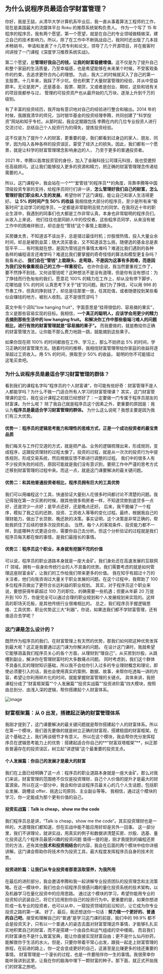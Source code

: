 ## 为什么说程序员最适合学财富管理？
你好，我是王喆，从清华大学计算机系毕业后，我一直从事着算法工程师的工作，现在是美国最大的流媒体平台 Roku 的推荐系统架构负责人。
作为一个写了 15 年程序的程序员，我有两个愿望。第一个愿望，就是在自己的专业领域做精做深，建立自己的技术影响力。所以，除了在工作中不断挑战自己，我同时还出版了几本技术畅销书，
申请和发表了十几项专利和论文，领导了几个开源项目，并在极客时间讲授了一门课程《深度学习推荐系统实战》。

第二个愿望，是**管理好我自己的钱，让我的财富稳健增值**。这不仅是为了提升自己和整个家庭的生活质量，乃至幸福感，也是希望能够在未来某个时候，不受客观条件的约束，去追求更符合内心的理想。
为此，我大二的时候就买入了自己的第一支股票。十几年来，我踩了不少坑，但也积累了大量财富管理的经验，并从中受益颇丰。无论是房产，还是基金、股票、期货，又或者是创业、期权，这些和钱有关的项目我都参与过，
管理的可投资资产也从最开始的几万块，逐渐上升到千万的级别。

有了丰富的投资经历，我开始有意识地对自己的经验进行整合和输出。2014 年的时候，我跟我清华的师兄，当时银华基金的投资经理李腾，共同创建了“科学投资”网站和知乎专栏。从那时起，我会定期跟包括
李腾在内的几位专业投资人进行交流讨论，总结自己个人投资行为的得失，提炼投资经验。

这不仅是为了提升个人的财富，更重要的是，我们都看到过身边的家人、朋友、同学，因为陷入各种各样的投资误区，蒙受了经济上的损失。因此，我们都有一个愿景，就是让科学的财富管理理念影响身边的人，
乃至于更多的普通投资者。

2021 年，李腾以首席投资官的身份，加入了金融科技公司璞元科技，我也受邀担任高级顾问。这让我们能够投入更多的资源和精力，把正确的财富管理理念传递给需要的人。

所以，这门课程中，我会站在一个**“爱管钱”的程序员**的角度，背靠李腾等中国顶级投资专家的支持，给程序员同行们讲一讲，**怎么管理好我们自己的财富，怎么管理好我们职业和人生的发展**。希望你听了这门课程，能让自己和家人生活得更好。
**让 5% 的时间产生 50% 的收益**
我相信绝大部分的程序员，至少是所有来“极客时间”主动学习的程序员，一定都是非常聪明且努力的同学。在我将近十年的职业生涯中，我遇到的同事们也大都是工作非常认真，本身也非常聪明的程序员们。从收入上来说，
他们往往也是同龄人中的佼佼者。这些程序员同学，从来没有被工作中的困难绊倒过，却总是在“管钱”这个事情上栽跟头。

买房嫌太贵，不知道该不该出手，总是错过最佳时机；炒股很热情，投入大量业余时间，却总是被割韭菜；随大流买基金，又不知道该怎么挑，随便选的基金总是表现平平……
有时我就在想，是因为管钱这件事情太难吗？难道比我们遇到的各种各样的编程语言还难学吗？难道比我们要掌握的奇奇怪怪的算法和模型更复杂吗？
我看未必。
**我们会在“管钱”上栽跟头、走弯路，不是因为这事有多困难，而是因为我们没有像重视自己的工作一样重视它。**
也许你会说，我当然要重视工作了，要不然挣不到钱，又何谈管钱呢？这种想法不是没有道理，但是你有没有想过：为了挣钱而行色匆匆的我们，愿意花 100% 的精力在工作上，却从没有停下脚步，花哪怕是 5% 的时间
认真思考下关于“钱”的问题。我们为了挣钱，可以用 996 的节奏工作，但真的挣到钱了，却总是往那里一放，任其贬值，或者随便投到某些看似会赚钱的地方，被别人收割。这不是很荒谬吗？

英文中有个词叫“low hanging fruit”，字面意思是“挂得很低的、容易摘的果实”，含义是那些容易实现的目标。我相信，**一个真正的聪明人，应该学会用更少的精力去摘到那些生活中的 low hanging fruit。
和解决你工作中那些极端刁难人的问题相比，进行有效的财富管理就是“容易摘的果子”。** 而我要做的，就是教给你正确的财富管理方法，让你能不那么费力地跳一跳，就能摘到这些果子。

如果你现在把 100% 的时间都放在工作、学习上，那么不妨挤出 5% 的时间，学习正确的财富管理方法。随着时间的推移，我相信财富管理带给你家庭的收益将逐渐超过工资收入。用 5% 的时间，换取至少 50% 的收益，
聪明的你不可能错过这笔买卖吧。
### 为什么说程序员是最适合学习财富管理的群体？

看到我们的课程名字叫“程序员的个人财富课”，你可能有些好奇：财富管理不是人人都能学吗？为什么不做一门适合所有人学习的财富管理课？
其实，这门财富管理课的定位，我在设计课程之初就已经想好了：一定要做一门专属于程序员朋友的财富课。为什么呢？
除了我自己就是程序员这个因素之外，更重要的原因是：我认为**程序员是最适合学习财富管理的群体。** 为什么这么说呢？我想主要是因为我们有三大优势。

#### 优势一：程序员的逻辑思考能力和理性的思维方式，正是一个成功投资者的最宝贵品质
我们每天与工作打交道的方式，就是把产品、业务的逻辑梳理出来，形成规则，变成程序，这跟投资理财的过程太像了。投资的过程，就是从一次次的投资行为中提炼规则，形成交易系统，然后根据反馈不断进行调整的过程。
我们中的很多人有不少投资失败的经历，原因可能就是我们没有意识到，要把工作中严谨的思考方式迁移到财富管理的过程中来。而这一点，就是这门课要解决的最关键问题。
#### 优势二：和其他普通投资者相比，程序员拥有巨大的工具优势
我们可以用编程这个工具，快速验证大量别人花很多时间都讨论不清楚的问题。我记得我在第一次买房的时候，跟其他很多购房者一样，不知道贷款到底贷多一点好，还是贷少一点好；是早点还好，还是晚点还好。
后来，我干脆编了一个程序，模拟了我之后的还款、投资、工资收入等等的变化过程。最终，根据我自己的理财能力，做出了长贷款、晚还款的决策。事实证明，这个决策是非常正确的，帮助我抓住了后续的很多次投资机会。
当然，每个人的客观条件、投资能力都不一样，到底哪种方式更适合你，需要你自己去分析。但这个分析验证的过程就是我们程序员每天都在做的事情，是我们最擅长的事情。
#### 优势三：程序员这个职业，本身就有挖掘不完的价值
可以说，程序员的职业道路本身就是一座大金矿。我们身处还在高速发展的互联网 IT 领域，拥有一些身处传统行业的人不具备的优势。我们需要考虑的就是如何管理这座财富金矿，让我们的工作给我们带来更多的价值。
我在知乎有超过十万的关注者，他们向我咨询过大量关于职业发展的问题。在这个过程中，我帮助了 100 多位程序员做出了更符合长远利益的职业规划。
其实，对于程序员这个职业来说，要想获得年薪超过 100 万的职位，的确需要一些机遇；但要从年薪 20 万提升到 100 万，你是完全可以通过合理的职业规划和个人发展规划来实现的。这样高的职场天花板，是其他传统行业很难相比的。
总之，我们程序员手握逻辑思维、工具优势、职业优势这三大“利器”，你说，如果连我们都不学财富管理，还有谁适合去学呢？

### 这门课是怎么设计的？
既然作为程序员的我们，在财富管理上有天然的优势，那我们如何把这种优势发挥到最大呢？这正是我要通过这门课为你解决的问题。
在设计这门课时，我就希望它能够涵盖我们程序员关心的各个方面，从理财到“理自己”，从买房到炒股，从跳槽到副业，解决你在管理财富时的大多数痛点问题。
同时考虑到，我们这个群体不具备扎实的理财知识基础，所以我不会给你引入过多的专业理财概念和理论，即使必须要引入的话，我也会使用真实的案例、数据、故事，来帮你吃透每一讲的内容，希望让你利用碎片化的时间，就能掌握财富管理的关键点。
具体来讲，我把课程分成了“财富框架篇”“个人发展篇”“投资实战篇”“投资进阶篇”四大模块，按照由总到分、由浅入深的逻辑，帮你搭建起个人财富体系。

![image](https://github.com/weifansym/continue-learn/assets/6757408/4e60fb65-cb0a-4bf9-95dc-e54baa81c05b)

### 财富框架篇：从 0 出发，搭建起正确的财富管理体系
我刚才提到了，这门课要解决的最关键问题就是帮你搭建起个人的财富体系。所以在第一个模块，我们首先要做的就是树立正确的财富观，搭建稳固的财富框架。在这个基础之上，我们再谈细节才有意义。
所以在这个模块，我会帮你充分发挥程序员在逻辑思考能力上的优势：搭建起适合你自己的**“财富双塔框架”**，纠正那些普遍存在的投资误区，树立起“讲逻辑”这个最重要的投资支点。
#### 个人发展篇：你自己的发展才是最大的财富
我们在上面已经明确了这一点：程序员的职业道路本身就是一座大金矿。那么对我们来说，财富管理的范围绝不仅仅是投资理财，自己个人价值的提升才是最大的财富源泉。所以在这一部分中，我会和你谈谈程序员最关心的几个人生话题，包括职业发展、跳槽谈 offer、挑选公司原则、主业副业等等。
我相信，通过这个模块的学习，你一定能成为那个更有价值的自己。

#### 投资实战篇：Talk is cheap，show me the code
我们程序员总是讲，“Talk is cheap，show me the code”。其实投资理财也是一样的，大道理我们都知道，但在实战中能不能应用好却是另外一回事。
这一部分里，我们不讲理论，就讲实战，用真实的例子和数据讲清楚买房、炒股、选基、量化投资这几个程序员最感兴趣的投资问题
值得一提的是，刚才我提到的编程还房贷的方法，还有其他**技术和投资相结合**的内容，我会在后面的两个模块中给你详细讲解。这门课会帮助你将技术作为投资工具，最大程度发挥程序员自身的技术优势。
#### 投资进阶篇：让我们从专业投资者那里汲取营养，为我所用
在最后的进阶部分，我会邀请李腾和我一起讲解专业投资团队的投资理念和主流策略。在这一模块中，我们也会介绍程序员很感兴趣的量化投资系统的技术架构，以及机器学习在量化投资中的应用思路。
通过这个模块的学习，希望你能用专业的投资知识武装自己，将它们应用到你自己的投资行为中。更重要的是，如果你想进阶成一名专业的投资者，也可以从中，一窥投资领域的前沿知识，让它成为你专业投资之路的第一课。
好了，最后，我还想送你一句话：**努力做一个更好的、普通的自己吧**。接受和理解自己的“普通”是学习这门课的前提，我们中的 99.9% 都不会是投资天才，只有以一个普通人的姿态去面对财富管理这件事情，才能够扎扎实实地积累自己的财富，而不是搭建一个由自负和运气组成的空中楼阁。
而且我们的财富课也不是什么致富宝典，能让你直接实现财富自由；更不是什么仙丹妙药，能解救你于生活的水火。但是，只要你带着平常心出发，跟我一起走上财富管理的旅程，在前进的路上，你一定会变成更好的自己，这甚至是比赚更多的钱还重要的事情。
财富管理是一个漫长的过程，也是一件要陪伴你一生的事情。我很荣幸你能听我讲到这里，让我在你的脑海中埋下一颗财富的种子。那下面，就正式开始我们的财富之旅吧。





